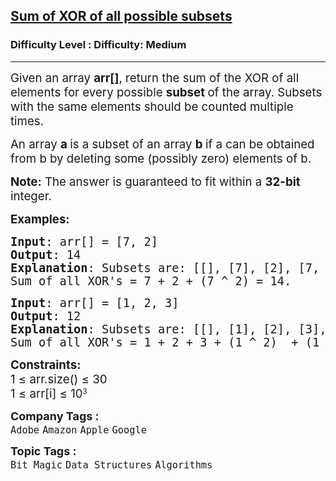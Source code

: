 <h2><a href="https://www.geeksforgeeks.org/problems/sum-of-xor-of-all-possible-subsets/1">Sum of XOR of all possible subsets</a></h2><h3>Difficulty Level : Difficulty: Medium</h3><hr><div class="problems_problem_content__Xm_eO" bis_skin_checked="1"><p><span style="font-size: 18.6667px;">Given an array <strong>arr[]</strong>, return the sum of the XOR of all elements for every possible <strong>subset </strong>of the array. </span><span style="font-size: 14pt;">Subsets with the same elements should be counted multiple times.</span></p>
<p><span style="font-size: 14pt;">An array <strong>a </strong>is a subset of an array <strong>b </strong>if a can be obtained from b by deleting some (possibly zero) elements of b.</span></p>
<p><span style="font-size: 14pt;"><strong>Note:</strong> The answer is guaranteed to fit within a <strong>32-bit</strong> integer.</span></p>
<p><span style="font-size: 14pt;"><strong>Examples:</strong></span></p>
<pre><span style="font-size: 14pt;"><strong>Input</strong>: arr[] = [7, 2]</span><br><span style="font-size: 14pt;"><strong>Output</strong>: 14</span><br><span style="font-size: 14pt;"><strong>Explanation</strong>: Subsets are: [[], [7], [2], [7, 2]]</span><br><span style="font-size: 14pt;">Sum of all XOR's = 7 + 2 + (7 ^ 2) = 14.</span></pre>
<pre><span style="font-size: 14pt;"><strong>Input</strong>: arr[] = [1, 2, 3]</span><br><span style="font-size: 14pt;"><strong>Output</strong>: 12</span><br><span style="font-size: 14pt;"><strong>Explanation</strong>: Subsets are: [[], [1], [2], [3], [1, 2], [1, 3], [2, 3], [1, 2, 3]]</span><br><span style="font-size: 14pt;">Sum of all XOR's = 1 + 2 + 3 + (1 ^ 2)&nbsp; + (1 ^ 3) + (2 ^ 3) + (1 ^ 2 ^ 3) = 12.</span></pre>
<p><span style="font-size: 14pt;"><strong>Constraints:<br></strong></span><span style="font-size: 18.6667px;">1 ≤ arr.size() ≤ 30<br></span><span style="font-size: 18.6667px;">1 ≤ arr[i] ≤ 10</span><sup>3</sup></p></div><p><span style=font-size:18px><strong>Company Tags : </strong><br><code>Adobe</code>&nbsp;<code>Amazon</code>&nbsp;<code>Apple</code>&nbsp;<code>Google</code>&nbsp;<br><p><span style=font-size:18px><strong>Topic Tags : </strong><br><code>Bit Magic</code>&nbsp;<code>Data Structures</code>&nbsp;<code>Algorithms</code>&nbsp;